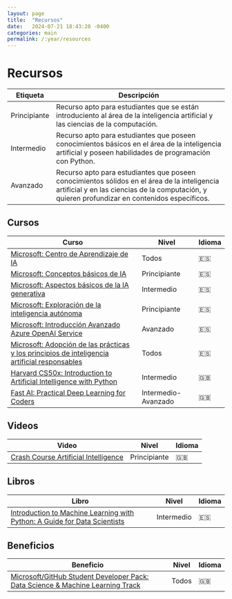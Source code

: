 ```yaml
---
layout: page
title:  "Recursos"
date:   2024-07-21 18:43:20 -0400
categories: main
permalink: /:year/resources
---
```


# Recursos

| Etiqueta | Descripción |
| --- | --- |
| Principiante | Recurso apto para estudiantes que se están introduciento al área de la inteligencia artificial y las ciencias de la computación. |
| Intermedio | Recurso apto para estudiantes que poseen conocimientos básicos en el área de la inteligencia artificial y poseen habilidades de programación con Python. |
| Avanzado | Recurso apto para estudiantes que poseen conocimientos sólidos en el área de la inteligencia artificial y en las ciencias de la computación, y quieren profundizar en contenidos específicos. |

## Cursos

| Curso | Nivel | Idioma |
| --- | --- | --- |
| [Microsoft: Centro de Aprendizaje de IA](https://learn.microsoft.com/es-es/ai/) | Todos | 🇪🇸 |
| [Microsoft: Conceptos básicos de IA](https://learn.microsoft.com/es-es/training/modules/get-started-ai-fundamentals/) | Principiante | 🇪🇸 |
| [Microsoft: Aspectos básicos de la IA generativa](https://learn.microsoft.com/es-es/training/modules/fundamentals-generative-ai/) | Intermedio | 🇪🇸 |
| [Microsoft: Exploración de la inteligencia autónoma](https://learn.microsoft.com/es-es/training/modules/explore-autonomous-intelligence/) | Principiante | 🇪🇸 |
| [Microsoft: Introducción Avanzado Azure OpenAI Service](https://learn.microsoft.com/es-es/training/modules/get-started-openai/) | Avanzado | 🇪🇸 |
| [Microsoft: Adopción de las prácticas y los principios de inteligencia artificial responsables](https://learn.microsoft.com/es-es/training/modules/embrace-responsible-ai-principles-practices/) | Todos | 🇪🇸 |
| [Harvard CS50x: Introduction to Artificial Intelligence with Python](https://cs50.harvard.edu/ai/2024/) | Intermedio | 🇬🇧 |
| [Fast AI: Practical Deep Learning for Coders](https://course.fast.ai/) | Intermedio-Avanzado | 🇬🇧 |

## Videos

| Video | Nivel | Idioma |
| --- | --- | --- |
| [Crash Course Artificial Intelligence](https://www.youtube.com/playlist?list=PL8dPuuaLjXtO65LeD2p4_Sb5XQ51par_b) | Principiante | 🇬🇧 |

## Libros

| Libro | Nivel | Idioma |
| --- | --- | --- |
| [Introduction to Machine Learning with Python: A Guide for Data Scientists](https://books.google.cl/books/about/Introduction_to_Machine_Learning_with_Py.html?id=vbQlDQAAQBAJ&source=kp_book_description&redir_esc=y) | Intermedio | 🇪🇸 |

## Beneficios

| Beneficio | Nivel | Idioma |
| --- | --- | --- |
| [Microsoft/GitHub Student Developer Pack: Data Science & Machine Learning Track](https://education.github.com/experiences/ml_ds) | Todos | 🇬🇧 |

